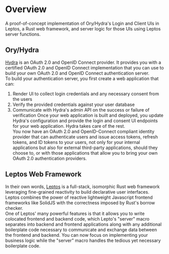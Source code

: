 # Overview
A proof-of-concept implementation of Ory/Hydra's Login and Client UIs in Leptos, a Rust web framework, and server logic for those UIs using Leptos server functions.

## Ory/Hydra
[Hydra](https://www.ory.sh/docs/oauth2-oidc/) is an OAuth 2.0 and OpenID Connect provider. It provides you with a certified OAuth 2.0 and OpenID Connect implementation that you can use to build your own OAuth 2.0 and OpenID Connect authentication server.  
To build your authentication server, you first create a web application that can:
1. Render UI to collect login credentials and any necessary consent from the users
2. Verify the provided credentials against your user database
3. Communicate with Hydra's admin API on the success or failure of verification
Once your web application is built and deployed, you update Hydra's configuration and provide the login and consent UI endpoints for your web application. Hydra takes care of the rest.  
You now have an OAuth 2.0 and OpenID-Connect compliant identity provider that can authenticate users and issue access tokens, refresh tokens, and ID tokens to your users, not only for your internal applications but also for external third-party applications, should they choose to, or with those applications that allow you to bring your own OAuth 2.0 authentication providers.

## Leptos Web Framework
In their own words, [Leptos](https://github.com/leptos-rs/leptos) is a full-stack, isomorphic Rust web framework leveraging fine-grained reactivity to build declarative user interfaces.  
Leptos combines the power of reactive lightweight Javascript frontend frameworks like SolidJS with the correctness imposed by Rust's borrow checker.  
One of Leptos' many powerful features is that it allows you to write colocated frontend and backend code, which Lepto's "server" macro separates into backend and frontend applications along with any additional boilerplate code necessary to communicate and exchange data between the frontend and backend. You can now focus on implementing your business logic while the "server" macro handles the tedious yet necessary boilerplate code.

